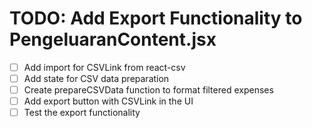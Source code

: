 # TODO: Add Export Functionality to PengeluaranContent.jsx

- [ ] Add import for CSVLink from react-csv
- [ ] Add state for CSV data preparation
- [ ] Create prepareCSVData function to format filtered expenses
- [ ] Add export button with CSVLink in the UI
- [ ] Test the export functionality
